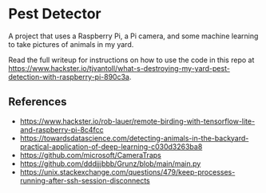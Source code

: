 # Pest Detector

A project that uses a Raspberry Pi, a Pi camera, and some machine learning to take pictures of animals in my yard.

Read the full writeup for instructions on how to use the code in this repo at <https://www.hackster.io/tjvantoll/what-s-destroying-my-yard-pest-detection-with-raspberry-pi-890c3a>.

## References

* https://www.hackster.io/rob-lauer/remote-birding-with-tensorflow-lite-and-raspberry-pi-8c4fcc
* https://towardsdatascience.com/detecting-animals-in-the-backyard-practical-application-of-deep-learning-c030d3263ba8
* https://github.com/microsoft/CameraTraps
* https://github.com/dddjjjbbb/Grunz/blob/main/main.py
* https://unix.stackexchange.com/questions/479/keep-processes-running-after-ssh-session-disconnects